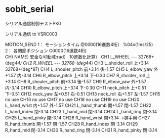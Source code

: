 sobit_serial
================

シリアル通信制御テストPKG

シリアル通信 to VSRC003

MOTION_SEND
	1：	モーションタイム	@0000(16進数4桁）
		%04x(1ms/25)
	2：	各関節ポジション	C0000(16進数4桁)	
		CH)	NAME)					安全な可動域:rad）		10進数化計算）
		CH1	L_WHEEL				---						32768+(deg*44)
		CH2	R_WHEEL				---						32768-(deg*44)
		CH3	L_sholder_roll		上+3.14					32768+(deg*97)
		CH4	L_shouler_pitch	前+3.14	後-1.57
		CH5	L_elbow_yaw			外+1.57	内-3.14
		CH6	R_elbow_pitch		上+3.14	下-0.30
		CH7	R_sholder_roll		上+3.14
		CH8	R_shouler_pitch	前+3.14	後-1.57
		CH9	R_elbow_yaw			外+1.57	内-3.14
		CH10	R_elbow_pitch		上+3.14	下-0.30
		CH11	neck_pitch			上+0.51	下-0.51
		CH12	neck_yaw				左+0.51	右-0.51
		CH13	neck_roll			右+1.57	左-1.57
		CH15	no use
		CH16	no use
		CH17	no use
		CH18	no use
		CH19	no use
		CH20	L_hand_wrist		内+1.57	外-1.57
		CH21	L_hand_thumb		開+1.57	閉-1.57
		CH22	L_hand_index		閉-3.14
		CH23	L_hand_mid			閉-3.14
		CH24	L_hand_ring			閉-3.14
		CH25	L_hand_pinky		閉-3.14
		CH26	R_hand_wrist		閉+3.14	→握手用
		CH27	R_hand_thumb		開+1.57	閉-1.57
		CH28	R_hand_index		閉-3.14
		CH29	R_hand_mid			閉-3.14
		CH30	R_hand_ring			閉-3.14
		CH31	R_hand_pinky		閉-3.14

